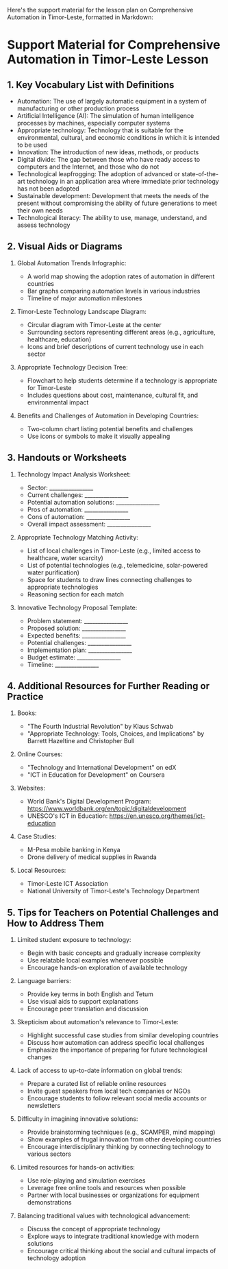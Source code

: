 Here's the support material for the lesson plan on Comprehensive Automation in Timor-Leste, formatted in Markdown:

# Support Material for Comprehensive Automation in Timor-Leste Lesson

## 1. Key Vocabulary List with Definitions

- Automation: The use of largely automatic equipment in a system of manufacturing or other production process
- Artificial Intelligence (AI): The simulation of human intelligence processes by machines, especially computer systems
- Appropriate technology: Technology that is suitable for the environmental, cultural, and economic conditions in which it is intended to be used
- Innovation: The introduction of new ideas, methods, or products
- Digital divide: The gap between those who have ready access to computers and the Internet, and those who do not
- Technological leapfrogging: The adoption of advanced or state-of-the-art technology in an application area where immediate prior technology has not been adopted
- Sustainable development: Development that meets the needs of the present without compromising the ability of future generations to meet their own needs
- Technological literacy: The ability to use, manage, understand, and assess technology

## 2. Visual Aids or Diagrams

1. Global Automation Trends Infographic:
   - A world map showing the adoption rates of automation in different countries
   - Bar graphs comparing automation levels in various industries
   - Timeline of major automation milestones

2. Timor-Leste Technology Landscape Diagram:
   - Circular diagram with Timor-Leste at the center
   - Surrounding sectors representing different areas (e.g., agriculture, healthcare, education)
   - Icons and brief descriptions of current technology use in each sector

3. Appropriate Technology Decision Tree:
   - Flowchart to help students determine if a technology is appropriate for Timor-Leste
   - Includes questions about cost, maintenance, cultural fit, and environmental impact

4. Benefits and Challenges of Automation in Developing Countries:
   - Two-column chart listing potential benefits and challenges
   - Use icons or symbols to make it visually appealing

## 3. Handouts or Worksheets

1. Technology Impact Analysis Worksheet:
   - Sector: ________________
   - Current challenges: ________________
   - Potential automation solutions: ________________
   - Pros of automation: ________________
   - Cons of automation: ________________
   - Overall impact assessment: ________________

2. Appropriate Technology Matching Activity:
   - List of local challenges in Timor-Leste (e.g., limited access to healthcare, water scarcity)
   - List of potential technologies (e.g., telemedicine, solar-powered water purification)
   - Space for students to draw lines connecting challenges to appropriate technologies
   - Reasoning section for each match

3. Innovative Technology Proposal Template:
   - Problem statement: ________________
   - Proposed solution: ________________
   - Expected benefits: ________________
   - Potential challenges: ________________
   - Implementation plan: ________________
   - Budget estimate: ________________
   - Timeline: ________________

## 4. Additional Resources for Further Reading or Practice

1. Books:
   - "The Fourth Industrial Revolution" by Klaus Schwab
   - "Appropriate Technology: Tools, Choices, and Implications" by Barrett Hazeltine and Christopher Bull

2. Online Courses:
   - "Technology and International Development" on edX
   - "ICT in Education for Development" on Coursera

3. Websites:
   - World Bank's Digital Development Program: https://www.worldbank.org/en/topic/digitaldevelopment
   - UNESCO's ICT in Education: https://en.unesco.org/themes/ict-education

4. Case Studies:
   - M-Pesa mobile banking in Kenya
   - Drone delivery of medical supplies in Rwanda

5. Local Resources:
   - Timor-Leste ICT Association
   - National University of Timor-Leste's Technology Department

## 5. Tips for Teachers on Potential Challenges and How to Address Them

1. Limited student exposure to technology:
   - Begin with basic concepts and gradually increase complexity
   - Use relatable local examples whenever possible
   - Encourage hands-on exploration of available technology

2. Language barriers:
   - Provide key terms in both English and Tetum
   - Use visual aids to support explanations
   - Encourage peer translation and discussion

3. Skepticism about automation's relevance to Timor-Leste:
   - Highlight successful case studies from similar developing countries
   - Discuss how automation can address specific local challenges
   - Emphasize the importance of preparing for future technological changes

4. Lack of access to up-to-date information on global trends:
   - Prepare a curated list of reliable online resources
   - Invite guest speakers from local tech companies or NGOs
   - Encourage students to follow relevant social media accounts or newsletters

5. Difficulty in imagining innovative solutions:
   - Provide brainstorming techniques (e.g., SCAMPER, mind mapping)
   - Show examples of frugal innovation from other developing countries
   - Encourage interdisciplinary thinking by connecting technology to various sectors

6. Limited resources for hands-on activities:
   - Use role-playing and simulation exercises
   - Leverage free online tools and resources when possible
   - Partner with local businesses or organizations for equipment demonstrations

7. Balancing traditional values with technological advancement:
   - Discuss the concept of appropriate technology
   - Explore ways to integrate traditional knowledge with modern solutions
   - Encourage critical thinking about the social and cultural impacts of technology adoption